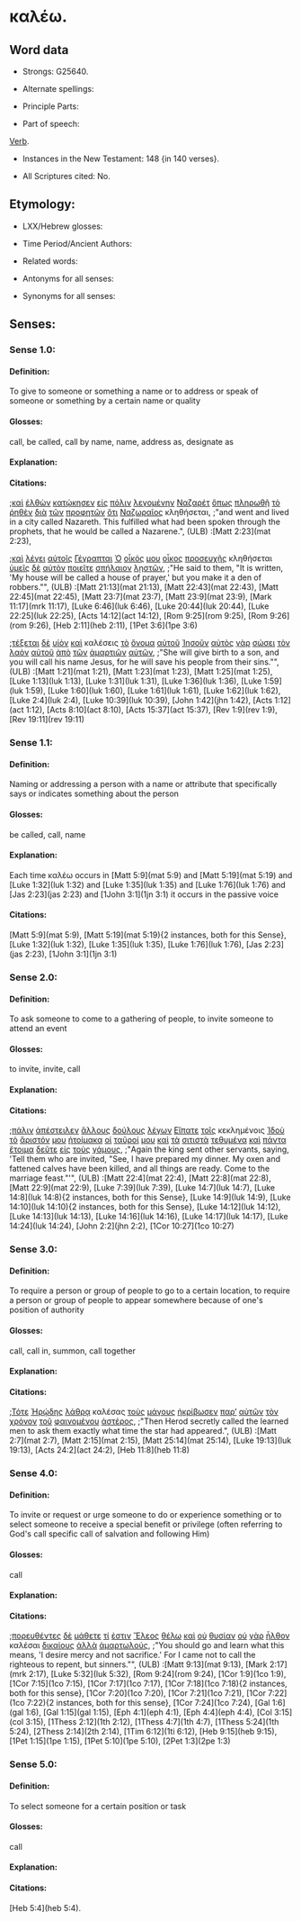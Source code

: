 # καλέω.

<!-- Status: S2=Needs2ndReview -->
<!-- Lexica used for edits: BDAG, FFM, LN, A-S -->

## Word data

* Strongs: G25640.


* Alternate spellings:

* Principle Parts: 

* Part of speech: 

[Verb](http://ugg.readthedocs.io/en/latest/verb.html). 

* Instances in the New Testament: 148 {in 140 verses}.

* All Scriptures cited: No.

## Etymology: 

* LXX/Hebrew glosses: 

* Time Period/Ancient Authors: 

* Related words: 

* Antonyms for all senses:

* Synonyms for all senses: 

## Senses:

### Sense 1.0:

#### Definition: 

To give to someone or something a name or to address or speak of someone or something by a certain name or quality 

#### Glosses:

call, be called, call by name, name, address as, designate as

#### Explanation:

#### Citations:

;[καὶ](../G25320/01.md) [ἐλθὼν](../G20640/01.md) [κατῴκησεν](../G27300/01.md) [εἰς](../G15190/01.md) [πόλιν](../G41720/01.md) [λεγομένην](../G30040/01.md) [Ναζαρέτ](../G34780/01.md) [ὅπως](../G37040/01.md) [πληρωθῇ](../G41370/01.md) [τὸ](../G35880/01.md) [ῥηθὲν](../G30040/01.md) [διὰ](../G12230/01.md) [τῶν](../G35880/01.md) [προφητῶν](../G43960/01.md) [ὅτι](../G37540/01.md) [Ναζωραῖος](../G34800/01.md) κληθήσεται, 
;"and went and lived in a city called Nazareth. This fulfilled what had been spoken through the prophets, that he would be called a Nazarene.",  (ULB)
:[Matt 2:23](mat 2:23), 


;[καὶ](../G25320/01.md) [λέγει](../G30040/01.md) [αὐτοῖς](../G08460/01.md) [Γέγραπται](../G11250/01.md) [Ὁ](../G35880/01.md) [οἶκός](../G36240/01.md) [μου](../G14730/01.md) [οἶκος](../G36240/01.md) [προσευχῆς](../G43350/01.md) κληθήσεται [ὑμεῖς](../G47710/01.md) [δὲ](../G11610/01.md) [αὐτὸν](../G08460/01.md) [ποιεῖτε](../G41600/01.md) [σπήλαιον](../G46930/01.md) [λῃστῶν](../G30270/01.md), 
;"He said to them, "It is written, 'My house will be called a house of prayer,' but you make it a den of robbers."",  (ULB)
:[Matt 21:13](mat 21:13),  [Matt 22:43](mat 22:43),  [Matt 22:45](mat 22:45),  [Matt 23:7](mat 23:7),  [Matt 23:9](mat 23:9),  [Mark 11:17](mrk 11:17),  [Luke 6:46](luk 6:46),  [Luke 20:44](luk 20:44),  [Luke 22:25](luk 22:25),  [Acts 14:12](act 14:12),  [Rom 9:25](rom 9:25),  [Rom 9:26](rom 9:26),  [Heb 2:11](heb 2:11), [1Pet 3:6](1pe 3:6)


;[τέξεται](../G50880/01.md) [δὲ](../G11610/01.md) [υἱὸν](../G52070/01.md) [καὶ](../G25320/01.md) καλέσεις [τὸ](../G35880/01.md) [ὄνομα](../G36860/01.md) [αὐτοῦ](../G08460/01.md) [Ἰησοῦν](../G24240/01.md) [αὐτὸς](../G08460/01.md) [γὰρ](../G10630/01.md) [σώσει](../G49820/01.md) [τὸν](../G35880/01.md) [λαὸν](../G29920/01.md) [αὐτοῦ](../G08460/01.md) [ἀπὸ](../G05750/01.md) [τῶν](../G35880/01.md) [ἁμαρτιῶν](../G02660/01.md) [αὐτῶν](../G08460/01.md), 
;"She will give birth to a son, and you will call his name Jesus, for he will save his people from their sins."",  (ULB)
:[Matt 1:21](mat 1:21),  [Matt 1:23](mat 1:23),  [Matt 1:25](mat 1:25),  [Luke 1:13](luk 1:13),  [Luke 1:31](luk 1:31),  [Luke 1:36](luk 1:36),  [Luke 1:59](luk 1:59),  [Luke 1:60](luk 1:60),  [Luke 1:61](luk 1:61),  [Luke 1:62](luk 1:62),  [Luke 2:4](luk 2:4), [Luke 10:39](luk 10:39), [John 1:42](jhn 1:42),  [Acts 1:12](act 1:12), [Acts 8:10](act 8:10),  [Acts 15:37](act 15:37), [Rev 1:9](rev 1:9), [Rev 19:11](rev 19:11)

### Sense 1.1:

#### Definition: 

Naming or addressing a person with a name or attribute that specifically says or indicates something about the person   

#### Glosses:

be called, call, name 

#### Explanation:

Each time καλέω occurs in [Matt 5:9](mat 5:9) and [Matt 5:19](mat 5:19) and [Luke 1:32](luk 1:32) and [Luke 1:35](luk 1:35) and [Luke 1:76](luk 1:76) and [Jas 2:23](jas 2:23) and [1John 3:1](1jn 3:1) it occurs in the passive voice

#### Citations:

[Matt 5:9](mat 5:9),  [Matt 5:19](mat 5:19){2 instances, both for this Sense},  [Luke 1:32](luk 1:32),  [Luke 1:35](luk 1:35),  [Luke 1:76](luk 1:76),  [Jas 2:23](jas 2:23), [1John 3:1](1jn 3:1)

### Sense 2.0:

#### Definition: 

To ask someone to come to a gathering of people, to invite someone to attend an event 

#### Glosses:

to invite, invite, call 

#### Explanation:

#### Citations:

;[πάλιν](../G38250/01.md) [ἀπέστειλεν](../G06490/01.md) [ἄλλους](../G02430/01.md) [δούλους](../G14010/01.md) [λέγων](../G30040/01.md) [Εἴπατε](../G30040/01.md) [τοῖς](../G35880/01.md) κεκλημένοις [Ἰδοὺ](../G37080/01.md) [τὸ](../G35880/01.md) [ἄριστόν](../G07120/01.md) [μου](../G14730/01.md) [ἡτοίμακα](../G20900/01.md) [οἱ](../G35880/01.md) [ταῦροί](../G50220/01.md) [μου](../G14730/01.md) [καὶ](../G25320/01.md) [τὰ](../G35880/01.md) [σιτιστὰ](../G46190/01.md) [τεθυμένα](../G23800/01.md) [καὶ](../G25320/01.md) [πάντα](../G39560/01.md) [ἕτοιμα](../G20920/01.md) [δεῦτε](../G12050/01.md) [εἰς](../G15190/01.md) [τοὺς](../G35880/01.md) [γάμους](../G10620/01.md), 
;"Again the king sent other servants, saying, 'Tell them who are invited, "See, I have prepared my dinner. My oxen and fattened calves have been killed, and all things are ready. Come to the marriage feast."'",  (ULB)
:[Matt 22:4](mat 22:4),  [Matt 22:8](mat 22:8),  [Matt 22:9](mat 22:9),  [Luke 7:39](luk 7:39),  [Luke 14:7](luk 14:7),  [Luke 14:8](luk 14:8){2 instances, both for this Sense},  [Luke 14:9](luk 14:9),  [Luke 14:10](luk 14:10){2 instances,  both for this Sense}, [Luke 14:12](luk 14:12),  [Luke 14:13](luk 14:13),  [Luke 14:16](luk 14:16),  [Luke 14:17](luk 14:17),  [Luke 14:24](luk 14:24), [John 2:2](jhn 2:2),  [1Cor 10:27](1co 10:27)

### Sense 3.0:

#### Definition: 

To require a person or group of people to go to a certain location, to require a person or group of people to appear somewhere because of one's position of authority

#### Glosses:

call, call in, summon, call together

#### Explanation:

#### Citations:

;[Τότε](../G51190/01.md) [Ἡρῴδης](../G22640/01.md) [λάθρᾳ](../G29770/01.md) καλέσας [τοὺς](../G35880/01.md) [μάγους](../G30970/01.md) [ἠκρίβωσεν](../G01980/01.md) [παρ’](../G38440/01.md) [αὐτῶν](../G08460/01.md) [τὸν](../G35880/01.md) [χρόνον](../G55500/01.md) [τοῦ](../G35880/01.md) [φαινομένου](../G53160/01.md) [ἀστέρος](../G07920/01.md), 
;"Then Herod secretly called the learned men to ask them exactly what time the star had appeared.",  (ULB)
:[Matt 2:7](mat 2:7),  [Matt 2:15](mat 2:15), [Matt 25:14](mat 25:14), [Luke 19:13](luk 19:13), [Acts 24:2](act 24:2), [Heb 11:8](heb 11:8)
  

### Sense 4.0:

#### Definition: 

To invite or request or urge someone to do or experience something or to select someone to receive a special benefit or privilege (often referring to God's call specific call of salvation and following Him)

#### Glosses:

call

#### Explanation:

#### Citations:

;[πορευθέντες](../G41980/01.md) [δὲ](../G11610/01.md) [μάθετε](../G31290/01.md) [τί](../G51010/01.md) [ἐστιν](../G99999/01.md) [Ἔλεος](../G16560/01.md) [θέλω](../G23090/01.md) [καὶ](../G25320/01.md) [οὐ](../G37560/01.md) [θυσίαν](../G23780/01.md) [οὐ](../G37560/01.md) [γὰρ](../G10630/01.md) [ἦλθον](../G20640/01.md) καλέσαι [δικαίους](../G13420/01.md) [ἀλλὰ](../G02350/01.md) [ἁμαρτωλούς](../G02680/01.md), 
;"You should go and learn what this means, 'I desire mercy and not sacrifice.' For I came not to call the righteous to repent, but sinners."",  (ULB)
:[Matt 9:13](mat 9:13), [Mark 2:17](mrk 2:17), [Luke 5:32](luk 5:32),  [Rom 9:24](rom 9:24),  [1Cor 1:9](1co 1:9),  [1Cor 7:15](1co 7:15),  [1Cor 7:17](1co 7:17),  [1Cor 7:18](1co 7:18){2 instances, both for this sense},  [1Cor 7:20](1co 7:20),  [1Cor 7:21](1co 7:21),  [1Cor 7:22](1co 7:22){2 instances, both for this sense},  [1Cor 7:24](1co 7:24),  [Gal 1:6](gal 1:6),  [Gal 1:15](gal 1:15),  [Eph 4:1](eph 4:1),  [Eph 4:4](eph 4:4),  [Col 3:15](col 3:15),  [1Thess 2:12](1th 2:12),  [1Thess 4:7](1th 4:7),  [1Thess 5:24](1th 5:24),  [2Thess 2:14](2th 2:14), [1Tim 6:12](1ti 6:12), [Heb 9:15](heb 9:15),  [1Pet 1:15](1pe 1:15),   [1Pet 5:10](1pe 5:10),  [2Pet 1:3](2pe 1:3)

### Sense 5.0:

#### Definition: 

To select someone for a certain position or task

#### Glosses:

call

#### Explanation:

#### Citations:

[Heb 5:4](heb 5:4).